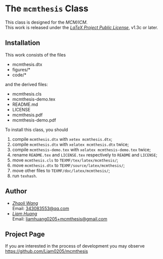 # The `mcmthesis` Class
This class is designed for the *MCM/ICM*. <br>
This work is released under the [*LaTeX Project Public License*](http://www.latex-project.org/lppl.txt), v1.3c or later.

## Installation
This work consists of the files 
* mcmthesis.dtx
* figures/*
* code/*

and the derived files:
* mcmthesis.cls
* mcmthesis-demo.tex
* README.md
* LICENSE
* mcmthesis.pdf
* mcmthesis-demo.pdf

To install this class, you should
1. compile `mcmthesis.dtx` with `xetex mcmthesis.dtx`;
2. compile `mcmthesis.dtx` with `xelatex mcmthesis.dtx` twice;
3. compile `mcmthesis-demo.tex` with `xelatex mcmthesis-demo.tex` twice;
4. rename `README.tex` and `LICENSE.tex` respectively to `README` and `LICENSE`;
5. move `mcmthesis.cls` to `TEXMF/tex/latex/mcmthesis/`;
7. move `mcmthesis.dtx` to `TEXMF/source/latex/mcmthesis/`;
8. move other files to `TEXMF/doc/latex/mcmthesis/`;
9. run `texhash`.

## Author
* [*Zhaoli Wang*][zhaoli] <br>
Email: 343083553@qq.com
* [*Liam Huang*][liam-ctan] <br>
Email: liamhuang0205+mcmthesis@gmail.com

## Project Page
If you are interested in the process of development you may observe <br>
<https://github.com/Liam0205/mcmthesis>

[zhaoli]: http://www.latexstudio.net/
[liam-ctan]: http://www.ctan.org/author/huang-l
